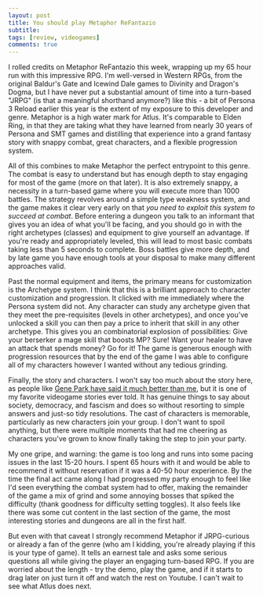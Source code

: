 ```yaml
---
layout: post
title: You should play Metaphor ReFantazio
subtitle: 
tags: [review, videogames]
comments: true
---
```


I rolled credits on Metaphor ReFantazio this week, wrapping up my 65 hour run with this impressive RPG. I'm well-versed in Western RPGs, from the original Baldur's Gate and Icewind Dale games to Divinity and Dragon's Dogma, but I have never put a substantial amount of time into a turn-based "JRPG" (is that a meaningful shorthand anymore?) like this - a bit of Persona 3 Reload earlier this year is the extent of my exposure to this developer and genre. Metaphor is a high water mark for Atlus. It's comparable to Elden Ring, in that they are taking what they have learned from nearly 30 years of Persona and SMT games and distilling that experience into a grand fantasy story with snappy combat, great characters, and a flexible progression system.

All of this combines to make Metaphor the perfect entrypoint to this genre. The combat is easy to understand but has enough depth to stay engaging for most of the game (more on that later). It is also extremely snappy, a necessity in a turn-based game where you will execute more than 1000 battles. The strategy revolves around a simple type weakness system, and the game makes it clear very early on that _you need to exploit this system to succeed at combat_. Before entering a dungeon you talk to an informant that gives you an idea of what you'll be facing, and you should go in with the right archetypes (classes) and equipment to give yourself an advantage. If you're ready and appropriately leveled, this will lead to most basic combats taking less than 5 seconds to complete. Boss battles give more depth, and by late game you have enough tools at your disposal to make many different approaches valid.

Past the normal equipment and items, the primary means for customization is the Archetype system. I think that this is a brilliant approach to character customization and progression. It clicked with me immediately where the Persona system did not. Any character can study any archetype given that they meet the pre-requisites (levels in other archetypes), and once you've unlocked a skill you can then pay a price to inherit that skill in any other archetype. This gives you an combinatorial explosion of possibilities: Give your berserker a mage skill that boosts MP? Sure! Want your healer to have an attack that spends money? Go for it! The game is generous enough with progression resources that by the end of the game I was able to configure all of my characters however I wanted without any tedious grinding.

Finally, the story and characters. I won't say too much about the story here, as people like [Gene Park have said it much better than me](https://www.washingtonpost.com/entertainment/video-games/2024/11/20/metaphor-refantazio-story-democracy/), but it is one of my favorite videogame stories ever told. It has genuine things to say about society, democracy, and fascism and does so without resorting to simple answers and just-so tidy resolutions. The cast of characters is memorable, particularly as new characters join your group. I don't want to spoil anything, but there were multiple moments that had me cheering as characters you've grown to know finally taking the step to join your party.

My one gripe, and warning: the game is too long and runs into some pacing issues in the last 15-20 hours. I spent 65 hours with it and would be able to recommend it without reservation if it was a 40-50 hour experience. By the time the final act came along I had progressed my party enough to feel like I'd seen everything the combat system had to offer, making the remainder of the game a mix of grind and some annoying bosses that spiked the difficulty (thank goodness for difficulty setting toggles). It also feels like there was some cut content in the last section of the game, the most interesting stories and dungeons are all in the first half.

But even with that caveat I strongly recommend Metaphor if JRPG-curious or already a fan of the genre (who am I kidding, you're already playing if this is your type of game). It tells an earnest tale and asks some serious questions all while giving the player an engaging turn-based RPG. If you are worried about the length - try the demo, play the game, and if it starts to drag later on just turn it off and watch the rest on Youtube. I can't wait to see what Atlus does next.
